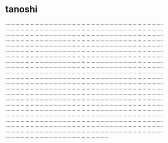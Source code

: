 # tanoshi

.............................................................................................................................................................................................................................................................................................................................................................................................................................................................................................................................................................................................................................................................................................................................................................................................................................................................................................................................................................................................................................................................................................................................................................................................................................................................................................................................................................................................................................................................................................................................................................................................................................................................................................................................................................................................................................................................................................................................................................................................................................................................................................................................................................................................................................................................................................................................................................................................................................................................................................................................................................................................................................................................................................................................................................................................